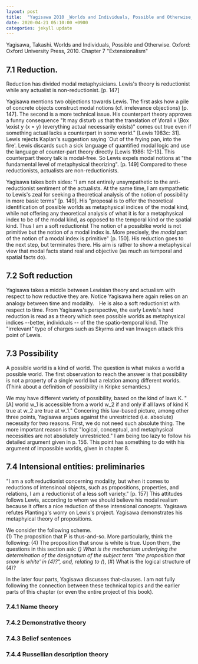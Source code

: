 ```yaml
---
layout: post
title:  "Yagisawa 2010 _Worlds and Individuals, Possible and Otherwise_ Ch.7 Extensionality"
date: 2020-04-21 05:10:00 +0900
categories: jekyll update
---
```


Yagisawa, Takashi. Worlds and Individuals, Possible and Otherwise. Oxford: Oxford University Press, 2010.
Chapter 7 "Extensionalism"

## 7.1 Reduction.

Reduction has divided modal metaphysicians. Lewis's theory is reductionist while any actualist is non-reductionist. [p. 147]

Yagisawa mentions two objections towards Lewis. The first asks how a pile of concrete objects construct modal notions (cf. irrelevance objections) [p. 147]. The second is a more technical issue. His counterpart theory approves a funny consequence "It may disturb us that the translation of \forall x \Box \exist y (x = y) (everything actual necessarily exists)" comes out true even if something actual lacks a counterpart in some world." [Lewis 1983c: 31]. Lewis rejects Kaplan's suggestion saying `Out of the frying pan, into the fire'. Lewis discards such a sick language of quantified modal logic and use the language of counter-part theory directly [Lewis 1986: 12-13]. This counterpart theory talk is modal-free. So Lewis expels modal notions at "the fundamental level of metaphysical theorizing". [p. 149] Compared to these reductionists, actualists are non-reductionists.

Yagisawa takes both sides: "I am not entirely unsympathetic to the anti-reductionist sentiment of the actualists. At the same time, I am sympathetic to Lewis's zeal for seeking a theoretical analysis of the notion of possibility in more basic terms" [p. 149]. His "proposal is to offer the theoretical identification of possible worlds as metaphysical indices of the modal kind, while not offering any theoretical analysis of what it is for a metaphysical index to be of the modal kind, as opposed to the temporal kind or the spatial kind. Thus I am a soft reductionist The notion of a possiblke world is not primitive but the notion of a modal index is. More precisely, the _modal_ part of the notion of a modal index is primitive" [p. 150]. His reduction goes to the next step, but terminates there. His aim is rather to show a metaphysical view that modal facts stand real and objective (as much as temporal and spatial facts do).

## 7.2 Soft reduction

Yagisawa takes a middle between Lewisian theory and actualism with respect to how reductive they are. Notice Yagisawa here again relies on an analogy between time and modality.　He is also a soft reductionist with respect to time. From Yagisawa's perspective, the early Lewis's hard reduction is read as a theory which sees possible worlds as metaphysical indices --better, individuals -- of the the spatio-temporal kind. The "irrelevant" type of charges such as  Skyrms and van Inwagen attack this point of Lewis.  

## 7.3 Possibility

A possible world is a kind of world. The question is what makes a world a possible world. The first observation to reach the answer is that possibility is not a property of a single world but a relation among different worlds. (Think about a definition of possibility in Kripke semantics.)

We may have different variety of possibility, based on the kind of laws K. "[A] world w_1 is accessible from a world w_2 if and only if all laws of kind K true at w_2 are true at w_1." Concering this law-based picture, among other three points, Yagisawa argues against the unrestricted (i.e. absolute) necessity for two reasons. First, we do not need such absolute thing. The more important reason is that "logical, conceptual, and metaphysical necessities are not absolutely unrestricted." I am being too lazy to follow his detailed argument given in p. 156. This point has something to do with his argument of impossible worlds, given in chapter 8.

## 7.4 Intensional entities: preliminaries
"I am a soft reductionist concerning modality, but when it comes to reductions of intensinoal objects, such as propositions, properties, and relations, I am a reductionist of a less soft variety." [p. 157]
This attitudes follows Lewis, according to whom we should believe his modal realism because it offers a nice reduction of these intensional concepts. Yagisawa refutes Plantinga's worry on Lewis's project. Yagisawa demonstrates his metaphyical theory of propositions.

We consider the following scheme.  
(1) The proposition that P is thus-and-so.
More particularly, think the following:
(4) The proposition that snow is white is true.
Upon them, the questions in this section ask:
(*) What is the mechanism underlying the determination of the _designatum_ of the subject term "the proposition that snow is white' in (4)?", and, relating to (*),
(#) What is the logical structure of (4)?

In the later four parts, Yagisawa discusses that-clauses. I am not fully following the connection between these technical topics and the earlier parts of this chapter (or even the entire project of this book). 

### 7.4.1 Name theory


### 7.4.2 Demonstrative theory

### 7.4.3 Belief sentences

### 7.4.4 Russellian description theory
